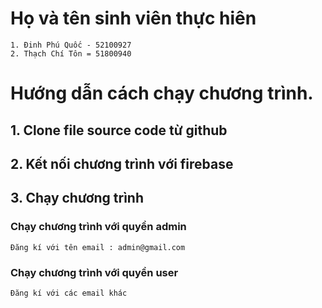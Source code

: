 # Họ và tên sinh viên thực hiên
    1. Đinh Phú Quốc - 52100927
    2. Thạch Chí Tôn = 51800940


# Hướng dẫn cách chạy chương trình.

## 1. Clone file source code từ github
## 2. Kết nối chương trình với firebase
## 3. Chạy chương trình
### Chạy chương trình với quyền admin
    Đăng kí với tên email : admin@gmail.com
### Chạy chương trình với quyền user
    Đăng kí với các email khác
